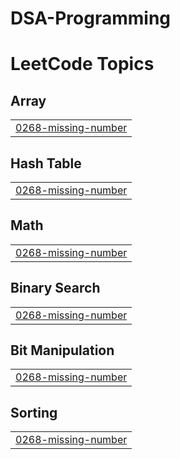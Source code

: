 # DSA-Programming
<!---LeetCode Topics Start-->
# LeetCode Topics
## Array
|  |
| ------- |
| [0268-missing-number](https://github.com/swaggyhustler/DSA-Programming/tree/master/0268-missing-number) |
## Hash Table
|  |
| ------- |
| [0268-missing-number](https://github.com/swaggyhustler/DSA-Programming/tree/master/0268-missing-number) |
## Math
|  |
| ------- |
| [0268-missing-number](https://github.com/swaggyhustler/DSA-Programming/tree/master/0268-missing-number) |
## Binary Search
|  |
| ------- |
| [0268-missing-number](https://github.com/swaggyhustler/DSA-Programming/tree/master/0268-missing-number) |
## Bit Manipulation
|  |
| ------- |
| [0268-missing-number](https://github.com/swaggyhustler/DSA-Programming/tree/master/0268-missing-number) |
## Sorting
|  |
| ------- |
| [0268-missing-number](https://github.com/swaggyhustler/DSA-Programming/tree/master/0268-missing-number) |
<!---LeetCode Topics End-->
